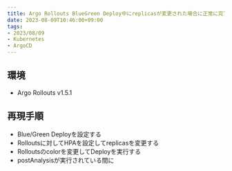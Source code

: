 ```yaml
---
title: Argo Rollouts BlueGreen Deploy中にreplicasが変更された場合に正常に完了しない
date: 2023-08-09T10:46:00+09:00
tags:
- 2023/08/09
- Kubernetes
- ArgoCD
---
```


## 環境

* Argo Rollouts v1.5.1

## 再現手順

* Blue/Green Deployを設定する
* Rolloutsに対してHPAを設定してreplicasを変更する
* Rolloutsのcolorを変更してDeployを実行する
* postAnalysisが実行されている間に
